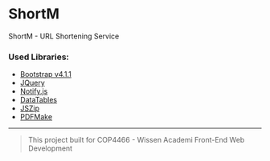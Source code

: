 # ShortM
ShortM - URL Shortening Service



### Used Libraries:
- [Bootstrap v4.1.1](http://getbootstrap.com/)
- [JQuery](https://jquery.com/)
- [Notify.js](https://github.com/jpillora/notifyjs)
- [DataTables](https://www.datatables.net/)
- [JSZip](https://stuk.github.io/jszip/)
- [PDFMake](https://github.com/bpampuch/pdfmake)

***
> This project built for COP4466 - Wissen Academi Front-End Web Development	
